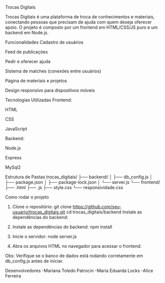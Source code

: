 Trocas Digitais

Trocas Digitais é uma plataforma de troca de conhecimentos e materiais, conectando pessoas que precisam de ajuda com quem deseja oferecer apoio. O projeto é composto por um frontend em HTML/CSS/JS puro e um backend em Node.js.

Funcionalidades
Cadastro de usuários

Feed de publicações

Pedir e oferecer ajuda

Sistema de matches (conexões entre usuários)

Página de materiais e projetos

Design responsivo para dispositivos móveis

Tecnologias Utilizadas
Frontend:

HTML

CSS

JavaScript

Backend:

Node.js

Express

MySql2

Estrutura de Pastas
trocas_digitais/
├── backend/
│   ├── db_config.js
│   ├── package.json
│   ├── package-lock.json
│   └── server.js
└── frontend/
    ├── .html
    ├── .js
    ├── style.css
    └── responsividade.css

Como rodar o projeto

1. Clone o repositório:
git clone https://github.com/seu-usuario/trocas_digitais.git
cd trocas_digitais/backend
Instale as dependências do backend:

2. Instale as dependências do backend:
npm install


3. Inicie o servidor:
node server.js

4. Abra os arquivos HTML no navegador para acessar o frontend.

Obs: Verifique se o banco de dados está rodando corretamente em db_config.js antes de iniciar. 

Desenvolvedores
-Mariana Toledo Patrocin
-Maria Eduarda Locks
-Alice Ferreira

